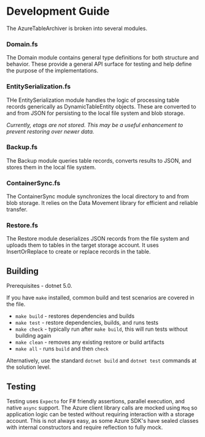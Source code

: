 Development Guide
========

The AzureTableArchiver is broken into several modules.

### Domain.fs
The Domain module contains general type definitions for both structure and behavior.
These provide a general API surface for testing and help define the purpose of the
implementations.

### EntitySerialization.fs
THe EntitySerialization module handles the logic of processing table records generically
as DynamicTableEntity objects. These are converted to and from JSON for persisting to
the local file system and blob storage.

_Currently, etags are not stored. This may be a useful enhancement to prevent restoring
over newer data._

### Backup.fs
The Backup module queries table records, converts results to JSON, and stores them in
the local file system.

### ContainerSync.fs
The ContainerSync module synchronizes the local directory to and from blob storage. It
relies on the Data Movement library for efficient and reliable transfer.

### Restore.fs
The Restore module deserializes JSON records from the file system and uploads them to
tables in the target storage account. It uses InsertOrReplace to create or replace 
records in the table.

Building
--------

Prerequisites - dotnet 5.0.

If you have `make` installed, common build and test scenarios are covered in the file.

* `make build` - restores dependencies and builds
* `make test` - restore dependencies, builds, and runs tests
* `make check` - typically run after `make build`, this will run tests without building again
* `make clean` - removes any existing restore or build artifacts
* `make all` - runs `build` and then `check`

Alternatively, use the standard `dotnet build` and `dotnet test` commands at the 
solution level.

Testing
-------

Testing uses `Expecto` for F# friendly assertions, parallel execution, and native
`async` support. The Azure client library calls are mocked using `Moq` so application
logic can be tested without requiring interaction with a storage account. This is not 
always easy, as some Azure SDK's have sealed classes with internal constructors and 
require reflection to fully mock.
